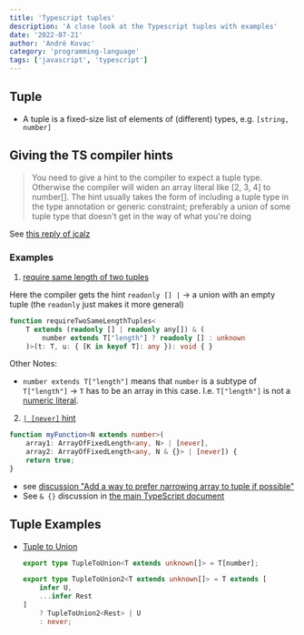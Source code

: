 ```yaml
---
title: 'Typescript tuples'
description: 'A close look at the Typescript tuples with examples'
date: '2022-07-21'
author: 'André Kovac'
category: 'programming-language'
tags: ['javascript', 'typescript']
---
```


## Tuple

- A tuple is a fixed-size list of elements of (different) types, e.g. `[string, number]`

## Giving the TS compiler **hints**

> You need to give a hint to the compiler to expect a tuple type. Otherwise the compiler will widen an array literal like [2, 3, 4] to number[]. The hint usually takes the form of including a tuple type in the type annotation or generic constraint; preferably a union of some tuple type that doesn't get in the way of what you're doing

See [this reply of jcalz](https://stackoverflow.com/a/62207061/3210677)



### Examples

1. [require same length of two tuples](https://stackoverflow.com/a/62206961/3210677)

  Here the compiler gets the hint `readonly [] |` -> a union with an empty tuple (the `readonly` just makes it more general)

  ```ts
  function requireTwoSameLengthTuples<
      T extends (readonly [] | readonly any[]) & (
          number extends T["length"] ? readonly [] : unknown
      )>(t: T, u: { [K in keyof T]: any }): void { }
  ```

  Other Notes:

  - `number extends T["length"]` means that `number` is a subtype of `T["length"]` -> `T` has to be an array in this case. I.e. `T["length"]` is not a [numeric literal](https://www.typescriptlang.org/docs/handbook/advanced-types.html#numeric-literal-types).

2. [`| [never]` hint](https://stackoverflow.com/a/62207061/3210677)

  ```ts
  function myFunction<N extends number>(
      array1: ArrayOfFixedLength<any, N> | [never],
      array2: ArrayOfFixedLength<any, N & {}> | [never]) {
      return true;
  }
  ```

  - see [discussion "Add a way to prefer narrowing array to tuple if possible"](https://github.com/microsoft/TypeScript/issues/27179#issuecomment-422606990)
  - See `& {}` discussion in [the main TypeScript document](./index.md)

## Tuple Examples

- [Tuple to Union](https://gist.github.com/andrekovac/c1062182381554cecd80fb9602d40647)

  ```ts
  export type TupleToUnion<T extends unknown[]> = T[number];

  export type TupleToUnion2<T extends unknown[]> = T extends [
      infer U,
      ...infer Rest
  ]
      ? TupleToUnion2<Rest> | U
      : never;
  ```
